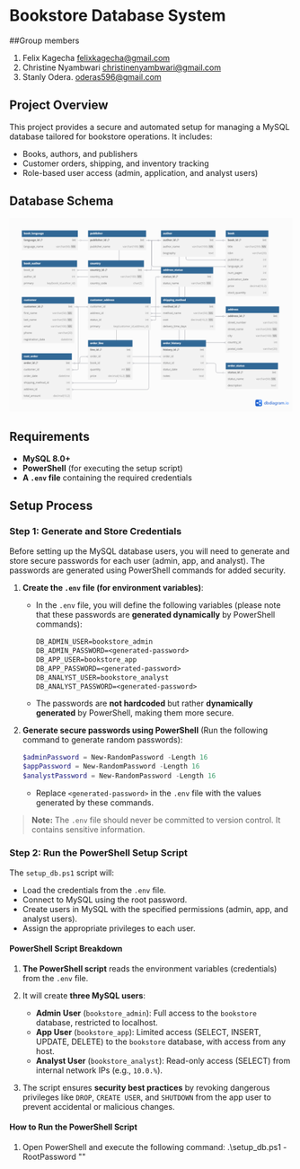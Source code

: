 # Bookstore Database System
##Group members
1.  Felix Kagecha felixkagecha@gmail.com
2.  Christine Nyambwari christinenyambwari@gmail.com
3.  Stanly Odera.
oderas596@gmail.com
## Project Overview

This project provides a secure and automated setup for managing a MySQL database tailored for bookstore operations. It includes:
- Books, authors, and publishers
- Customer orders, shipping, and inventory tracking
- Role-based user access (admin, application, and analyst users)



## Database Schema

![ER Diagram](./docs/database-design.png)



## Requirements

- **MySQL 8.0+**
- **PowerShell** (for executing the setup script)
- **A `.env` file** containing the required credentials 



## Setup Process

### Step 1: Generate and Store Credentials

Before setting up the MySQL database users, you will need to generate and store secure passwords for each user (admin, app, and analyst). The passwords are generated using PowerShell commands for added security.

1. **Create the `.env` file (for environment variables)**:
    - In the `.env` file, you will define the following variables (please note that these passwords are **generated dynamically** by PowerShell commands):
        ```
        DB_ADMIN_USER=bookstore_admin
        DB_ADMIN_PASSWORD=<generated-password>
        DB_APP_USER=bookstore_app
        DB_APP_PASSWORD=<generated-password>
        DB_ANALYST_USER=bookstore_analyst
        DB_ANALYST_PASSWORD=<generated-password>
        ```
    - The passwords are **not hardcoded** but rather **dynamically generated** by PowerShell, making them more secure.

2. **Generate secure passwords using PowerShell** (Run the following command to generate random passwords):
    ```powershell
    $adminPassword = New-RandomPassword -Length 16
    $appPassword = New-RandomPassword -Length 16
    $analystPassword = New-RandomPassword -Length 16
    ```
    - Replace `<generated-password>` in the `.env` file with the values generated by these commands.

> **Note:** The `.env` file should never be committed to version control. It contains sensitive information.



### Step 2: Run the PowerShell Setup Script

The `setup_db.ps1` script will:
- Load the credentials from the `.env` file.
- Connect to MySQL using the root password.
- Create users in MySQL with the specified permissions (admin, app, and analyst users).
- Assign the appropriate privileges to each user.

#### PowerShell Script Breakdown

1. **The PowerShell script** reads the environment variables (credentials) from the `.env` file.
2. It will create **three MySQL users**:
   - **Admin User** (`bookstore_admin`): Full access to the `bookstore` database, restricted to localhost.
   - **App User** (`bookstore_app`): Limited access (SELECT, INSERT, UPDATE, DELETE) to the `bookstore` database, with access from any host.
   - **Analyst User** (`bookstore_analyst`): Read-only access (SELECT) from internal network IPs (e.g., `10.0.%`).

3. The script ensures **security best practices** by revoking dangerous privileges like `DROP`, `CREATE USER`, and `SHUTDOWN` from the app user to prevent accidental or malicious changes.

#### How to Run the PowerShell Script

1. Open PowerShell and execute the following command:
   .\setup_db.ps1 -RootPassword "<my-mysql-root-password>"
